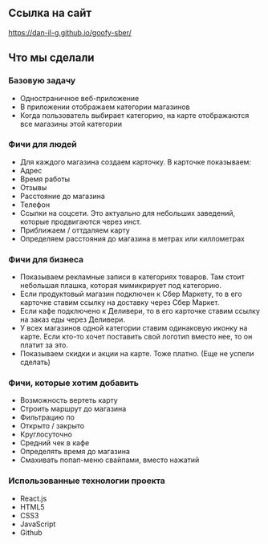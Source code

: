 ## Ссылка на сайт

https://dan-il-g.github.io/goofy-sber/

## Что мы сделали

### Базовую задачу
 * Одностраничное веб-приложение
 * В приложении отображаем категории магазинов
 * Когда пользователь выбирает категорию, на карте отображаются все магазины этой категории

### Фичи для людей
 * Для каждого магазина создаем карточку. В карточке показываем:
 * Адрес
 * Время работы
 * Отзывы
 * Расстояние до магазина
 * Телефон
 * Ссылки на соцсети. Это актуально для небольших заведений, которые продвигаются через инст.
 * Приближаем / оттдаляем карту
 * Определяем расстояния до магазина в метрах или киллометрах

### Фичи для бизнеса
 * Показываем рекламные записи в категориях товаров. Там стоит небольшая плашка, которая мимикрирует под категорию. 
 * Если продуктовый магазин подключен к Сбер Маркету, то в его карточке ставим ссылку на доставку через Сбер Маркет. 
 * Если кафе подключено к Деливери, то в его карточке ставим ссылку на заказ еды через Деливери. 
 * У всех магазинов одной категории ставим одинаковую иконку на карте. Если кто-то хочет поставить свой логотип вместо нее, то он платит за это.
 * Показываем скидки и акции на карте. Тоже платно. (Еще не успели сделать)

### Фичи, которые хотим добавить
 * Возможность вертеть карту
 * Строить маршрут до магазина
 * Фильтрацию по
 * Открыто / закрыто
 * Круглосуточно
 * Средний чек в кафе
 * Определять время до магазина
 * Cмахивать попап-меню свайпами, вместо нажатий
 
### Использованные технологии проекта

* React.js
* HTML5
* CSS3
* JavaScript
* Github
